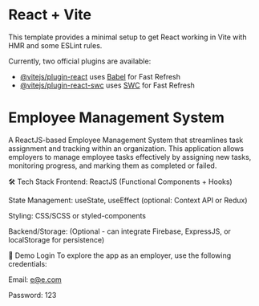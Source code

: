 # React + Vite

This template provides a minimal setup to get React working in Vite with HMR and some ESLint rules.

Currently, two official plugins are available:

- [@vitejs/plugin-react](https://github.com/vitejs/vite-plugin-react/blob/main/packages/plugin-react/README.md) uses [Babel](https://babeljs.io/) for Fast Refresh
- [@vitejs/plugin-react-swc](https://github.com/vitejs/vite-plugin-react-swc) uses [SWC](https://swc.rs/) for Fast Refresh

# Employee Management System

A ReactJS-based Employee Management System that streamlines task assignment and tracking within an organization. This application allows employers to manage employee tasks effectively by assigning new tasks, monitoring progress, and marking them as completed or failed.

🛠 Tech Stack
Frontend: ReactJS (Functional Components + Hooks)

State Management: useState, useEffect (optional: Context API or Redux)

Styling: CSS/SCSS or styled-components

Backend/Storage: (Optional - can integrate Firebase, ExpressJS, or localStorage for persistence)

🧪 Demo Login
To explore the app as an employer, use the following credentials:

Email: e@e.com  

Password: 123
